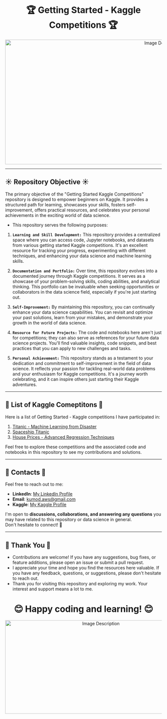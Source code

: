 <div align="center">
  
# 🏆 Getting Started - Kaggle Competitions 🏆
</div>
<p align="center">
  <img src="https://miro.medium.com/v2/resize:fit:2000/1*EXHXZDCRznTPnryMSXJe7Q.png" alt="Image Description" width="1000" height="400"> 
</p>

-----

<h2>☀️ Repository Objective ☀️</h2>

The primary objective of the "Getting Started Kaggle Competitions" repository is designed to empower beginners on Kaggle. It provides a structured path for learning, showcases your skills, fosters self-improvement, offers practical resources, and celebrates your personal achievements in the exciting world of data science.

* This repository serves the following purposes:<br>

1. <b>`Learning and Skill Development:`</b> This repository provides a centralized space where you can access code, Jupyter notebooks, and datasets from various getting started Kaggle competitions. It's an excellent resource for tracking your progress, experimenting with different techniques, and enhancing your data science and machine learning skills.

2. <b>`Documentation and Portfolio:`</b> Over time, this repository evolves into a documented journey through Kaggle competitions. It serves as a showcase of your problem-solving skills, coding abilities, and analytical thinking. This portfolio can be invaluable when seeking opportunities or collaborators in the data science field, especially if you're just starting out.

3. <b>`Self-Improvement:`</b> By maintaining this repository, you can continually enhance your data science capabilities. You can revisit and optimize your past solutions, learn from your mistakes, and demonstrate your growth in the world of data science.

4. <b>`Resource for Future Projects:`</b> The code and notebooks here aren't just for competitions; they can also serve as references for your future data science projects. You'll find valuable insights, code snippets, and best practices that you can apply to new challenges and tasks.

5. <b>`Personal Achievement:`</b> This repository stands as a testament to your dedication and commitment to self-improvement in the field of data science. It reflects your passion for tackling real-world data problems and your enthusiasm for Kaggle competitions. It's a journey worth celebrating, and it can inspire others just starting their Kaggle adventures.

----

<h2>🥇 List of Kaggle Comeptitons 🥇</h2>

Here is a list of Getting Started - Kaggle competitions I have participated in:

1. [Titanic - Machine Learning from Disaster](https://www.kaggle.com/competitions/titanic)
2. [Spaceship Titanic](https://www.kaggle.com/competitions/spaceship-titanic)
3. [House Prices - Advanced Regression Techniques](https://www.kaggle.com/competitions/house-prices-advanced-regression-techniques)

Feel free to explore these competitions and the associated code and notebooks in this repository to see my contributions and solutions.

----

<h2>💌 Contacts 💌</h2>

Feel free to reach out to me:

- **LinkedIn**: [My LinkedIn Profile](https://www.linkedin.com/in/kumod-sharma/)
- **Email**: kumod.aws@gmail.com
- **Kaggle**: [My Kaggle Profile](https://www.kaggle.com/kdsharma)

I'm open to <b>discussions, collaborations, and answering any questions</b> you may have related to this repository or data science in general.<br> Don't hesitate to connect! 🙌

----

<h2>💐 Thank You 💐</h2>

* Contributions are welcome! If you have any suggestions, bug fixes, or feature additions, please open an issue or submit a pull request.
* I appreciate your time and hope you find the resources here valuable. If you have any feedback, questions, or suggestions, please don't hesitate to reach out.
*  Thank you for visiting this repository and exploring my work. Your interest and support means a lot to me.
  

<div align="center">
  
# 😊 Happy coding and learning! 😊
</div>
<p align="center">
  <img src="https://image.shutterstock.com/image-photo/notes-words-thank-you-on-260nw-1070472455.jpg" alt="Image Description" width="600" height="300">
</p>
